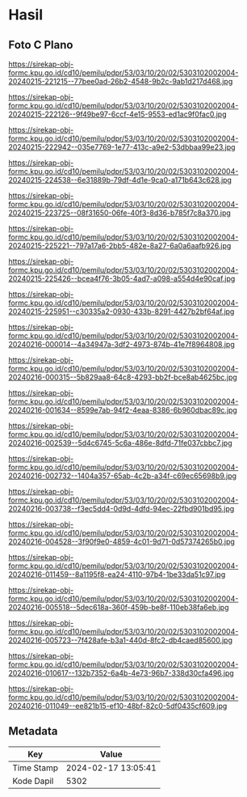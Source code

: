 # Hasil

## Foto C Plano

https://sirekap-obj-formc.kpu.go.id/cd10/pemilu/pdpr/53/03/10/20/02/5303102002004-20240215-221215--77bee0ad-26b2-4548-9b2c-9ab1d217d468.jpg

https://sirekap-obj-formc.kpu.go.id/cd10/pemilu/pdpr/53/03/10/20/02/5303102002004-20240215-222126--9f49be97-6ccf-4e15-9553-ed1ac9f0fac0.jpg

https://sirekap-obj-formc.kpu.go.id/cd10/pemilu/pdpr/53/03/10/20/02/5303102002004-20240215-222942--035e7769-1e77-413c-a9e2-53dbbaa99e23.jpg

https://sirekap-obj-formc.kpu.go.id/cd10/pemilu/pdpr/53/03/10/20/02/5303102002004-20240215-224538--6e31889b-79df-4d1e-9ca0-a171b643c628.jpg

https://sirekap-obj-formc.kpu.go.id/cd10/pemilu/pdpr/53/03/10/20/02/5303102002004-20240215-223725--08f31650-06fe-40f3-8d36-b785f7c8a370.jpg

https://sirekap-obj-formc.kpu.go.id/cd10/pemilu/pdpr/53/03/10/20/02/5303102002004-20240215-225221--797a17a6-2bb5-482e-8a27-6a0a6aafb926.jpg

https://sirekap-obj-formc.kpu.go.id/cd10/pemilu/pdpr/53/03/10/20/02/5303102002004-20240215-225426--bcea4f76-3b05-4ad7-a098-a554d4e90caf.jpg

https://sirekap-obj-formc.kpu.go.id/cd10/pemilu/pdpr/53/03/10/20/02/5303102002004-20240215-225951--c30335a2-0930-433b-8291-4427b2bf64af.jpg

https://sirekap-obj-formc.kpu.go.id/cd10/pemilu/pdpr/53/03/10/20/02/5303102002004-20240216-000014--4a34947a-3df2-4973-874b-41e7f8964808.jpg

https://sirekap-obj-formc.kpu.go.id/cd10/pemilu/pdpr/53/03/10/20/02/5303102002004-20240216-000315--5b829aa8-64c8-4293-bb2f-bce8ab4625bc.jpg

https://sirekap-obj-formc.kpu.go.id/cd10/pemilu/pdpr/53/03/10/20/02/5303102002004-20240216-001634--8599e7ab-94f2-4eaa-8386-6b960dbac89c.jpg

https://sirekap-obj-formc.kpu.go.id/cd10/pemilu/pdpr/53/03/10/20/02/5303102002004-20240216-002539--5d4c6745-5c6a-486e-8dfd-71fe037cbbc7.jpg

https://sirekap-obj-formc.kpu.go.id/cd10/pemilu/pdpr/53/03/10/20/02/5303102002004-20240216-002732--1404a357-65ab-4c2b-a34f-c69ec65698b9.jpg

https://sirekap-obj-formc.kpu.go.id/cd10/pemilu/pdpr/53/03/10/20/02/5303102002004-20240216-003738--f3ec5dd4-0d9d-4dfd-94ec-22fbd901bd95.jpg

https://sirekap-obj-formc.kpu.go.id/cd10/pemilu/pdpr/53/03/10/20/02/5303102002004-20240216-004528--3f90f9e0-4859-4c01-9d71-0d57374265b0.jpg

https://sirekap-obj-formc.kpu.go.id/cd10/pemilu/pdpr/53/03/10/20/02/5303102002004-20240216-011459--8a1195f8-ea24-4110-97b4-1be33da51c97.jpg

https://sirekap-obj-formc.kpu.go.id/cd10/pemilu/pdpr/53/03/10/20/02/5303102002004-20240216-005518--5dec618a-360f-459b-be8f-110eb38fa6eb.jpg

https://sirekap-obj-formc.kpu.go.id/cd10/pemilu/pdpr/53/03/10/20/02/5303102002004-20240216-005723--7f428afe-b3a1-440d-8fc2-db4caed85600.jpg

https://sirekap-obj-formc.kpu.go.id/cd10/pemilu/pdpr/53/03/10/20/02/5303102002004-20240216-010617--132b7352-6a4b-4e73-96b7-338d30cfa496.jpg

https://sirekap-obj-formc.kpu.go.id/cd10/pemilu/pdpr/53/03/10/20/02/5303102002004-20240216-011049--ee821b15-ef10-48bf-82c0-5df0435cf609.jpg


## Metadata

| Key        | Value               |
| ---------- | ------------------- |
| Time Stamp | 2024-02-17 13:05:41 |
| Kode Dapil | 5302                |



